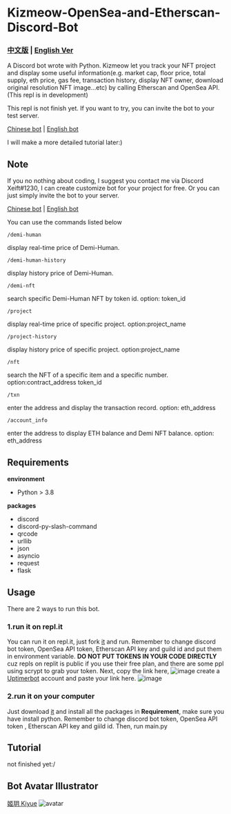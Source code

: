 # Kizmeow-OpenSea-and-Etherscan-Discord-Bot

### [中文版](https://github.com/Xeift/Kizmeow-OpenSea-and-Etherscan-Discord-Bot/blob/main/%E8%AE%80%E6%88%91.md) | [English Ver](https://github.com/Xeift/Kizmeow-OpenSea-and-Etherscan-Discord-Bot/blob/main/README.md)
A Discord bot wrote with Python. Kizmeow let you track your NFT project and display some useful information(e.g. market cap, floor price, total supply, eth price, gas fee, transaction history, display NFT owner, download original resolution NFT image...etc) by calling Etherscan and OpenSea API.(This repl is in development)


This repl is not finish yet. If you want to try, you can invite the bot to your test server.

[Chinese bot](https://discord.com/api/oauth2/authorize?client_id=886198731328868402&permissions=534727097920&scope=bot%20applications.commands) | [English bot](https://discord.com/api/oauth2/authorize?client_id=886198731328868402&permissions=534727097920&scope=bot%20applications.commands)

I will make a more detailed tutorial later:)

Note
-----------------
If you no nothing about coding, I suggest you contact me via Discord Xeift#1230, I can create customize bot for your project for free.
Or you can just simply invite the bot to your server.

[Chinese bot](https://discord.com/api/oauth2/authorize?client_id=886198731328868402&permissions=534727097920&scope=bot%20applications.commands) | [English bot](https://discord.com/api/oauth2/authorize?client_id=886198731328868402&permissions=534727097920&scope=bot%20applications.commands)

You can use the commands listed below

`/demi-human`

display real-time price of Demi-Human.

`/demi-human-history`

display history price of Demi-Human.

`/demi-nft`

search specific Demi-Human NFT by token id. option: token_id

`/project`

display real-time price of specific project. option:project_name

`/project-history`

display history price of specific project. option:project_name

`/nft`

search the NFT of a specific item and a specific number. option:contract_address token_id

`/txn`

enter the address and display the transaction record. option: eth_address

`/account_info`

enter the address to display ETH balance and Demi NFT balance. option: eth_address

Requirements
-----------------
**environment**

+ Python > 3.8

**packages**

+ discord
+ discord-py-slash-command
+ qrcode
+ urllib
+ json
+ asyncio
+ request
+ flask

Usage
-----------------
There are 2 ways to run this bot.

### 1.run it on repl.it
You can run it on repl.it, just fork [it](https://replit.com/@Kizmeow-NFT-Tracker) and run. Remember to change discord bot token, OpenSea API token, Etherscan API key and guild id and put them in environment variable. **DO NOT PUT TOKENS IN YOUR CODE DIRECTLY** cuz repls on replit is public if you use their free plan, and there are some ppl using scrypt to grab your token.
Next, copy the link here, ![image](https://user-images.githubusercontent.com/80938768/146533872-021b05b3-f18c-44db-a943-527903dc6616.png) create a [Uptimerbot](https://uptimerobot.com/) account and paste your link here. ![image](https://user-images.githubusercontent.com/80938768/146534310-74201ab2-700e-4271-94a2-f2ecf8d12acb.png)

### 2.run it on your computer
Just download [it](https://github.com/Xeift/Kizmeow-OpenSea-and-Etherscan-Discord-Bot/archive/refs/heads/main.zip) and install all the packages in **Requirement**, make sure you have install python. Remember to change discord bot token, OpenSea API token , Etherscan API key and giild id. Then, run main.py

Tutorial
-----------------
not finished yet:/

Bot Avatar Illustrator
-----------------
[姬玥 Kiyue](https://www.facebook.com/profile.php?id=100026170072950)
![avatar](https://user-images.githubusercontent.com/80938768/146544100-315cdd44-7461-441b-a3dd-d3ee653b145a.png)
